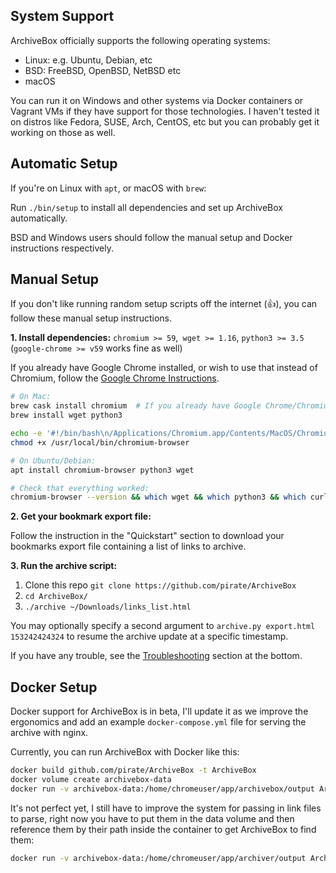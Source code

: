 ## System Support

ArchiveBox officially supports the following operating systems:

* Linux: e.g. Ubuntu, Debian, etc
* BSD: FreeBSD, OpenBSD, NetBSD etc
* macOS

You can run it on Windows and other systems via Docker containers or Vagrant VMs if they have support for those technologies.  I haven't tested it on distros like Fedora, SUSE, Arch, CentOS, etc but you can probably get it working on those as well.

## Automatic Setup

If you're on Linux with `apt`, or macOS with `brew`:

Run `./bin/setup` to install all dependencies and set up ArchiveBox automatically.

BSD and Windows users should follow the manual setup and Docker instructions respectively.


## Manual Setup

If you don't like running random setup scripts off the internet (:+1:), you can follow these manual setup instructions.

**1. Install dependencies:** `chromium >= 59`,` wget >= 1.16`, `python3 >= 3.5`  (`google-chrome >= v59` works fine as well)

If you already have Google Chrome installed, or wish to use that instead of Chromium, follow the [Google Chrome Instructions](#google-chrome-instructions).

```bash
# On Mac:
brew cask install chromium  # If you already have Google Chrome/Chromium in /Applications/, skip this command
brew install wget python3

echo -e '#!/bin/bash\n/Applications/Chromium.app/Contents/MacOS/Chromium "$@"' > /usr/local/bin/chromium-browser  # see instructions for google-chrome below
chmod +x /usr/local/bin/chromium-browser
```

```bash
# On Ubuntu/Debian:
apt install chromium-browser python3 wget
```

```bash
# Check that everything worked:
chromium-browser --version && which wget && which python3 && which curl && echo "[√] All dependencies installed."
```

**2. Get your bookmark export file:**

Follow the instruction in the "Quickstart" section to download your bookmarks export file containing a list of links to archive.

**3. Run the archive script:**

1. Clone this repo `git clone https://github.com/pirate/ArchiveBox`
2. `cd ArchiveBox/`
3. `./archive ~/Downloads/links_list.html`

You may optionally specify a second argument to `archive.py export.html 153242424324` to resume the archive update at a specific timestamp.

If you have any trouble, see the [Troubleshooting](#troubleshooting) section at the bottom.


## Docker Setup

Docker support for ArchiveBox is in beta, I'll update it as we improve the ergonomics and add an example `docker-compose.yml` file for serving the archive with nginx.

Currently, you can run ArchiveBox with Docker like this:

```bash
docker build github.com/pirate/ArchiveBox -t ArchiveBox
docker volume create archivebox-data
docker run -v archivebox-data:/home/chromeuser/app/archivebox/output ArchiveBox 'https://example.com/some/rss/feed.xml'
```

It's not perfect yet, I still have to improve the system for passing in link files to parse, right now you have to put them in the data volume and then reference them by their path inside the container to get ArchiveBox to find them:

```bash
docker run -v archivebox-data:/home/chromeuser/app/archiver/output ArchiveBox /home/chromeuser/app/archivebox/output/downloads/path-to-links.json
```
